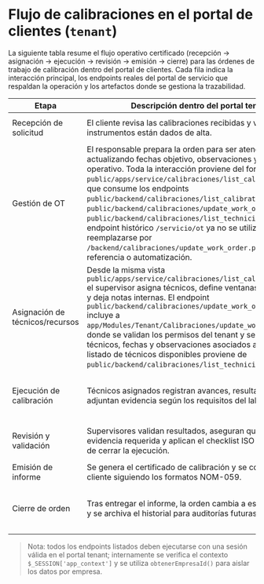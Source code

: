 # Flujo de calibraciones en el portal de clientes (`tenant`)

La siguiente tabla resume el flujo operativo certificado (recepción → asignación → ejecución → revisión → emisión → cierre) para las órdenes de trabajo de calibración dentro del portal de clientes. Cada fila indica la interacción principal, los endpoints reales del portal de servicio que respaldan la operación y los artefactos donde se gestiona la trazabilidad.

| Etapa | Descripción dentro del portal tenant | Endpoints / Artefactos relacionados |
| --- | --- | --- |
| Recepción de solicitud | El cliente revisa las calibraciones recibidas y valida que los instrumentos están dados de alta. | `public/backend/calibraciones/list_calibrations.php` lista las órdenes visibles para la empresa activa mediante `obtenerEmpresaId()` en el backend. |
| Gestión de OT | El responsable prepara la orden para ser atendida actualizando fechas objetivo, observaciones y estado operativo. Toda la interacción proviene del formulario en `public/apps/service/calibraciones/list_calibrations.html`, que consume los endpoints `public/backend/calibraciones/list_calibrations.php`, `public/backend/calibraciones/update_work_order.php` y `public/backend/calibraciones/list_technicians.php`. El endpoint histórico `/servicio/ot` ya no se utiliza y debe reemplazarse por `/backend/calibraciones/update_work_order.php` en cualquier referencia o automatización. | `/backend/calibraciones/update_work_order.php` (expuesto desde la raíz pública) delega en el módulo tenant correspondiente para persistir los cambios de la orden de trabajo. |
| Asignación de técnicos/recursos | Desde la misma vista `public/apps/service/calibraciones/list_calibrations.html` el supervisor asigna técnicos, define ventanas de ejecución y deja notas internas. El endpoint `public/backend/calibraciones/update_work_order.php` incluye a `app/Modules/Tenant/Calibraciones/update_work_order.php`, donde se validan los permisos del tenant y se guardan técnicos, fechas y observaciones asociados a la orden. El listado de técnicos disponibles proviene de `public/backend/calibraciones/list_technicians.php`. | `app/Modules/Tenant/Calibraciones/update_work_order.php` controla la lógica de asignación usando los helpers de `app/Core/` y respeta la segmentación por empresa para cumplir ISO/IEC 17025. |
| Ejecución de calibración | Técnicos asignados registran avances, resultados parciales y adjuntan evidencia según los requisitos del laboratorio. | `public/backend/calibraciones/update_logistics.php` permite documentar el envío, tránsito y recepción de equipos externos mientras que `public/backend/calibraciones/calibrations.php` guarda el progreso interno. |
| Revisión y validación | Supervisores validan resultados, aseguran que se adjuntó la evidencia requerida y aplican el checklist ISO 17025 antes de cerrar la ejecución. | `public/backend/calibraciones/approve_calibration.php` y `public/backend/calibraciones/reject_calibration.php` controlan la liberación o rechazo, dejando constancia en auditoría. |
| Emisión de informe | Se genera el certificado de calibración y se comparte con el cliente siguiendo los formatos NOM-059. | `public/backend/calibraciones/share_certificate.php` publica el certificado y notifica a los contactos definidos. |
| Cierre de orden | Tras entregar el informe, la orden cambia a estado “Cerrada” y se archiva el historial para auditorías futuras. | El propio `public/backend/calibraciones/update_work_order.php` actualiza el estado a “Cerrada” y conserva el historial en la tabla `ordenes_calibracion`, accesible desde los reportes del módulo tenant. |

> Nota: todos los endpoints listados deben ejecutarse con una sesión válida en el portal tenant; internamente se verifica el contexto `$_SESSION['app_context']` y se utiliza `obtenerEmpresaId()` para aislar los datos por empresa.
